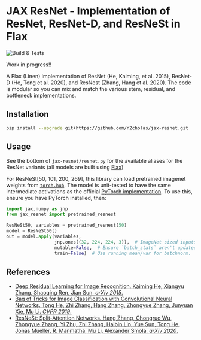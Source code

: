 # JAX ResNet - Implementation of ResNet, ResNet-D, and ResNeSt in Flax

![Build & Tests](https://github.com/n2cholas/jax-resnet/workflows/Build%20and%20Tests/badge.svg)

Work in progress!!

A Flax (Linen) implementation of ResNet (He, Kaiming, et al. 2015), ResNet-D
(He, Tong et al. 2020), and ResNest (Zhang, Hang et al. 2020). The code is
modular so you can mix and match the various stem, residual, and bottleneck
implementations.

## Installation

```sh
pip install --upgrade git+https://github.com/n2cholas/jax-resnet.git
```

## Usage

See the bottom of `jax-resnet/resnet.py` for the available aliases for the
ResNet variants (all models are built using
[Flax](https://github.com/google/flax))

For ResNeSt[50, 101, 200, 269], this library can load pretrained imagenet
weights from [`torch.hub`](https://pytorch.org/hub/pytorch_vision_resnest/).
The model is unit-tested to have the same intermediate activations as the
official [PyTorch implementation](https://github.com/zhanghang1989/ResNeSt). To
use this, ensure you have PyTorch installed, then:

```python
import jax.numpy as jnp
from jax_resnet import pretrained_resnest

ResNeSt50, variables = pretrained_resnest(50)
model = ResNeSt50()
out = model.apply(variables,
                  jnp.ones((32, 224, 224, 3)),  # ImageNet sized inputs.
                  mutable=False,  # Ensure `batch_stats` aren't updated.
                  train=False)  # Use running mean/var for batchnorm.
```

## References

- [Deep Residual Learning for Image Recognition. Kaiming He, Xiangyu Zhang,
  Shaoqing Ren, Jian Sun. _arXiv 2015_.](https://arxiv.org/abs/1512.03385)
- [Bag of Tricks for Image Classification with Convolutional Neural Networks.
  Tong He, Zhi Zhang, Hang Zhang, Zhongyue Zhang, Junyuan Xie, Mu Li. _CVPR
  2019_.](https://arxiv.org/abs/1812.01187)
- [ResNeSt: Split-Attention Networks. Hang Zhang, Chongruo Wu, Zhongyue Zhang,
  Yi Zhu, Zhi Zhang, Haibin Lin, Yue Sun, Tong He, Jonas Mueller, R. Manmatha,
  Mu Li, Alexander Smola. _arXiv 2020_.](https://arxiv.org/abs/2004.08955)

